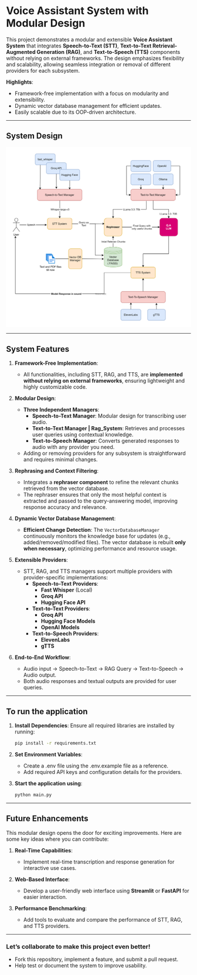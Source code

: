 # **Voice Assistant System with Modular Design**

This project demonstrates a modular and extensible **Voice Assistant System** that integrates **Speech-to-Text (STT)**, **Text-to-Text Retrieval-Augmented Generation (RAG)**, and **Text-to-Speech (TTS)** components without relying on external frameworks. The design emphasizes flexibility and scalability, allowing seamless integration or removal of different providers for each subsystem.

**Highlights**:
* Framework-free implementation with a focus on modularity and extensibility.
* Dynamic vector database management for efficient updates.
* Easily scalable due to its OOP-driven architecture.

---
## **System Design**
![System Design](./images/System_Design.svg)

---

## **System Features**

1. **Framework-Free Implementation**:
   - All functionalities, including STT, RAG, and TTS, are **implemented without relying on external frameworks**, ensuring lightweight and highly customizable code.

2. **Modular Design**:
   - **Three Independent Managers**:
     - **Speech-to-Text Manager**: Modular design for transcribing user audio.
     - **Text-to-Text Manager | Rag_System**: Retrieves and processes user queries using contextual knowledge.
     - **Text-to-Speech Manager**: Converts generated responses to audio with any provider you need.
   - Adding or removing providers for any subsystem is straightforward and requires minimal changes.

3. **Rephrasing and Context Filtering**:
   - Integrates a **rephraser component** to refine the relevant chunks retrieved from the vector database.
   - The rephraser ensures that only the most helpful context is extracted and passed to the query-answering model, improving response accuracy and relevance.

4. **Dynamic Vector Database Management**:
   - **Efficient Change Detection**: The `VectorDatabaseManager` continuously monitors the knowledge base for updates (e.g., added/removed/modified files). The vector database is rebuilt **only when necessary**, optimizing performance and resource usage.

5. **Extensible Providers**:
   - STT, RAG, and TTS managers support multiple providers with provider-specific implementations:
     - **Speech-to-Text Providers**:
       - **Fast Whisper** (Local)
       - **Groq API**
       - **Hugging Face API**
     - **Text-to-Text Providers**:
       - **Groq API**
       - **Hugging Face Models**
       - **OpenAI Models**
     - **Text-to-Speech Providers**:
       - **ElevenLabs**
       - **gTTS**

6. **End-to-End Workflow**:
   - Audio input → Speech-to-Text → RAG Query → Text-to-Speech → Audio output.
   - Both audio responses and textual outputs are provided for user queries.

---

## **To run the application**

1. **Install Dependencies**:
   Ensure all required libraries are installed by running:
   ```bash
   pip install -r requirements.txt
   ```

2. **Set Environment Variables**:
    * Create a .env file using the .env.example file as a reference.
    * Add required API keys and configuration details for the providers.

3. **Start the application using**:
   ```bash
   python main.py
   ```
---

## **Future Enhancements**

This modular design opens the door for exciting improvements. Here are some key ideas where you can contribute:

1. **Real-Time Capabilities**:
   - Implement real-time transcription and response generation for interactive use cases.

2. **Web-Based Interface**:
   - Develop a user-friendly web interface using **Streamlit** or **FastAPI** for easier interaction.

3. **Performance Benchmarking**:
   - Add tools to evaluate and compare the performance of STT, RAG, and TTS providers.
---
### **Let’s collaborate to make this project even better!**
- Fork this repository, implement a feature, and submit a pull request.
- Help test or document the system to improve usability.


